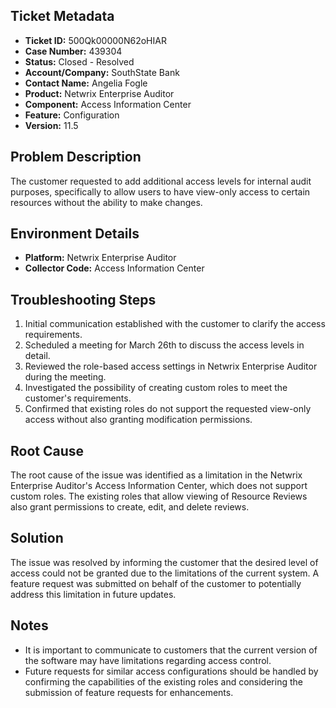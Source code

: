 ## Ticket Metadata
- **Ticket ID:** 500Qk00000N62oHIAR
- **Case Number:** 439304
- **Status:** Closed - Resolved
- **Account/Company:** SouthState Bank
- **Contact Name:** Angelia Fogle
- **Product:** Netwrix Enterprise Auditor
- **Component:** Access Information Center
- **Feature:** Configuration
- **Version:** 11.5

## Problem Description
The customer requested to add additional access levels for internal audit purposes, specifically to allow users to have view-only access to certain resources without the ability to make changes.

## Environment Details
- **Platform:** Netwrix Enterprise Auditor
- **Collector Code:** Access Information Center

## Troubleshooting Steps
1. Initial communication established with the customer to clarify the access requirements.
2. Scheduled a meeting for March 26th to discuss the access levels in detail.
3. Reviewed the role-based access settings in Netwrix Enterprise Auditor during the meeting.
4. Investigated the possibility of creating custom roles to meet the customer's requirements.
5. Confirmed that existing roles do not support the requested view-only access without also granting modification permissions.

## Root Cause
The root cause of the issue was identified as a limitation in the Netwrix Enterprise Auditor's Access Information Center, which does not support custom roles. The existing roles that allow viewing of Resource Reviews also grant permissions to create, edit, and delete reviews.

## Solution
The issue was resolved by informing the customer that the desired level of access could not be granted due to the limitations of the current system. A feature request was submitted on behalf of the customer to potentially address this limitation in future updates.

## Notes
- It is important to communicate to customers that the current version of the software may have limitations regarding access control.
- Future requests for similar access configurations should be handled by confirming the capabilities of the existing roles and considering the submission of feature requests for enhancements.